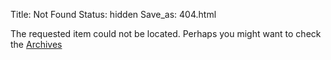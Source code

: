 Title: Not Found
Status: hidden
Save_as: 404.html

The requested item could not be located. Perhaps you might want to check the [Archives](/archives.html)